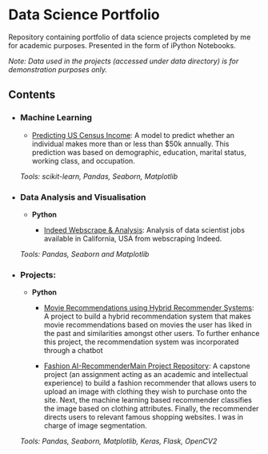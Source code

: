 # Data Science Portfolio
Repository containing portfolio of data science projects completed by me for academic purposes. Presented in the form of iPython Notebooks.

_Note: Data used in the projects (accessed under data directory) is for demonstration purposes only._

## Contents

- ### Machine Learning

	- [Predicting US Census Income](https://github.com/Lawbin/data-science-portfolio/blob/master/US%20Census%20Income/ML%20-%20Census%20Income.ipynb):  A model to predict whether an individual makes more than or less than $50k annually. This prediction was based on demographic, education, marital status, working class, and occupation.

	_Tools: scikit-learn, Pandas, Seaborn, Matplotlib_

- ### Data Analysis and Visualisation
	- __Python__
	
		- [Indeed Webscrape & Analysis](https://github.com/Lawbin/data-science-portfolio/tree/master/Indeed%20Webscrape): Analysis of data scientist jobs available in California, USA from webscraping Indeed.
		
	_Tools: Pandas, Seaborn and Matplotlib_

- ### Projects: 

	- __Python__
		- [Movie Recommendations using Hybrid Recommender Systems](https://github.com/Lawbin/data-science-portfolio/blob/master/Movie%20Recommender/Group%20projects%203.ipynb): A project to build a hybrid recommendation system that makes movie recommendations based on movies the user has liked in the past and similarities amongst other users. To further enhance this project, the recommendation system was incorporated through a chatbot
		
		- [Fashion AI-Recommender](https://github.com/Lawbin/data-science-portfolio/blob/master/Fashion%20Recommender/Model%20for%20fashion-combined.ipynb)[Main Project Repository](https://github.com/estherho412/Flashion): A capstone project (an assignment acting as an academic and intellectual experience) to build a fashion recommender that allows users to upload an image with clothing they wish to purchase onto the site. Next, the machine learning based recommender classifies the image based on clothing attributes. Finally, the recommender directs users to relevant famous shopping websites. I was in charge of image segmentation.
	
	_Tools: Pandas, Seaborn, Matplotlib, Keras, Flask, OpenCV2_
